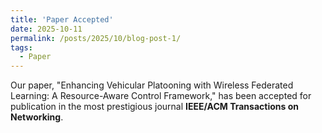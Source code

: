 ```yaml
---
title: 'Paper Accepted'
date: 2025-10-11
permalink: /posts/2025/10/blog-post-1/
tags:
  - Paper
---
```


Our paper, "Enhancing Vehicular Platooning with Wireless Federated Learning: A Resource-Aware Control Framework," has been accepted for publication in the most prestigious journal **IEEE/ACM Transactions on Networking**.


